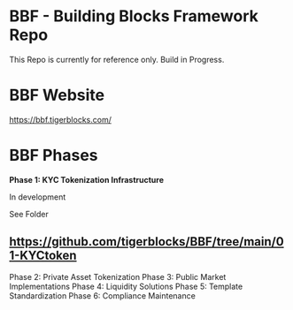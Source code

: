 # BBF - Building Blocks Framework Repo

This Repo is currently for reference only. Build in Progress.

# BBF Website
https://bbf.tigerblocks.com/

# BBF Phases

**Phase 1: KYC Tokenization Infrastructure**

In development

See Folder

https://github.com/tigerblocks/BBF/tree/main/01-KYCtoken
----

Phase 2: Private Asset Tokenization
Phase 3: Public Market Implementations
Phase 4: Liquidity Solutions
Phase 5: Template Standardization 
Phase 6: Compliance Maintenance



